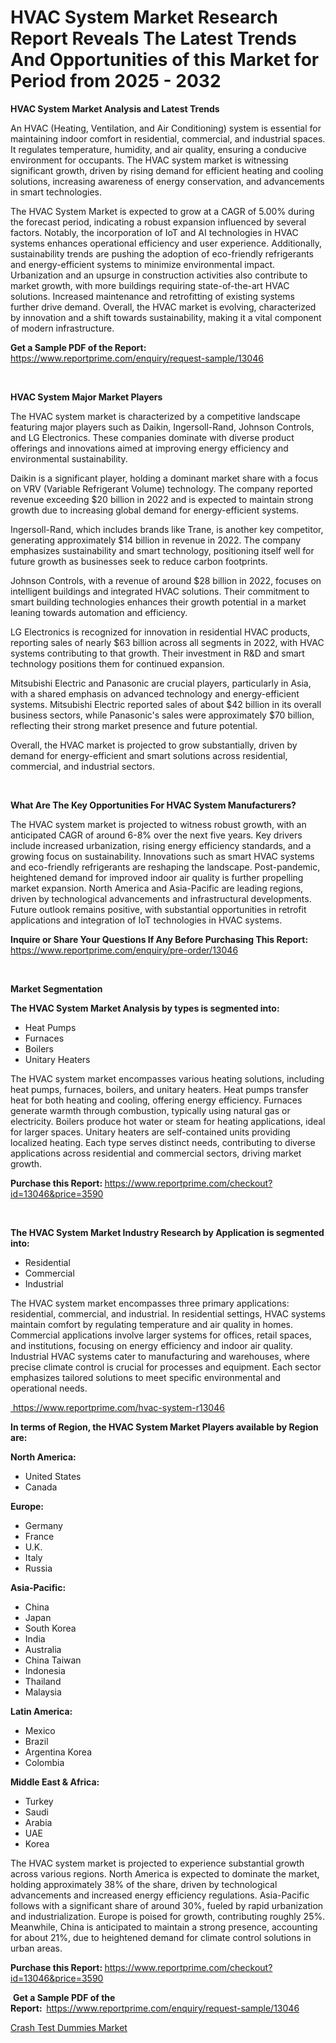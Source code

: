 <p><h1>HVAC System Market Research Report Reveals The Latest Trends And Opportunities of this Market for Period from 2025 - 2032</h1></p><p><strong>HVAC System Market Analysis and Latest Trends</strong></p>
<p><p>An HVAC (Heating, Ventilation, and Air Conditioning) system is essential for maintaining indoor comfort in residential, commercial, and industrial spaces. It regulates temperature, humidity, and air quality, ensuring a conducive environment for occupants. The HVAC system market is witnessing significant growth, driven by rising demand for efficient heating and cooling solutions, increasing awareness of energy conservation, and advancements in smart technologies.</p><p>The HVAC System Market is expected to grow at a CAGR of 5.00% during the forecast period, indicating a robust expansion influenced by several factors. Notably, the incorporation of IoT and AI technologies in HVAC systems enhances operational efficiency and user experience. Additionally, sustainability trends are pushing the adoption of eco-friendly refrigerants and energy-efficient systems to minimize environmental impact. Urbanization and an upsurge in construction activities also contribute to market growth, with more buildings requiring state-of-the-art HVAC solutions. Increased maintenance and retrofitting of existing systems further drive demand. Overall, the HVAC market is evolving, characterized by innovation and a shift towards sustainability, making it a vital component of modern infrastructure.</p></p>
<p><strong>Get a Sample PDF of the Report:&nbsp;</strong> <a href="https://www.reportprime.com/enquiry/request-sample/13046?utm_campaign=2219&utm_medium=2&utm_source=Github&utm_content=ia&utm_term=19032025&utm_id=hvac-system">https://www.reportprime.com/enquiry/request-sample/13046</a></p>
<p>&nbsp;</p>
<p><strong>HVAC System Major Market Players</strong></p>
<p><p>The HVAC system market is characterized by a competitive landscape featuring major players such as Daikin, Ingersoll-Rand, Johnson Controls, and LG Electronics. These companies dominate with diverse product offerings and innovations aimed at improving energy efficiency and environmental sustainability.</p><p>Daikin is a significant player, holding a dominant market share with a focus on VRV (Variable Refrigerant Volume) technology. The company reported revenue exceeding $20 billion in 2022 and is expected to maintain strong growth due to increasing global demand for energy-efficient systems.</p><p>Ingersoll-Rand, which includes brands like Trane, is another key competitor, generating approximately $14 billion in revenue in 2022. The company emphasizes sustainability and smart technology, positioning itself well for future growth as businesses seek to reduce carbon footprints.</p><p>Johnson Controls, with a revenue of around $28 billion in 2022, focuses on intelligent buildings and integrated HVAC solutions. Their commitment to smart building technologies enhances their growth potential in a market leaning towards automation and efficiency.</p><p>LG Electronics is recognized for innovation in residential HVAC products, reporting sales of nearly $63 billion across all segments in 2022, with HVAC systems contributing to that growth. Their investment in R&D and smart technology positions them for continued expansion.</p><p>Mitsubishi Electric and Panasonic are crucial players, particularly in Asia, with a shared emphasis on advanced technology and energy-efficient systems. Mitsubishi Electric reported sales of about $42 billion in its overall business sectors, while Panasonic's sales were approximately $70 billion, reflecting their strong market presence and future potential.</p><p>Overall, the HVAC market is projected to grow substantially, driven by demand for energy-efficient and smart solutions across residential, commercial, and industrial sectors.</p></p>
<p>&nbsp;</p>
<p><strong>What Are The Key Opportunities For HVAC System Manufacturers?</strong></p>
<p><p>The HVAC system market is projected to witness robust growth, with an anticipated CAGR of around 6-8% over the next five years. Key drivers include increased urbanization, rising energy efficiency standards, and a growing focus on sustainability. Innovations such as smart HVAC systems and eco-friendly refrigerants are reshaping the landscape. Post-pandemic, heightened demand for improved indoor air quality is further propelling market expansion. North America and Asia-Pacific are leading regions, driven by technological advancements and infrastructural developments. Future outlook remains positive, with substantial opportunities in retrofit applications and integration of IoT technologies in HVAC systems.</p></p>
<p><strong>Inquire or Share Your Questions If Any Before Purchasing This Report:</strong> <a href="https://www.reportprime.com/enquiry/pre-order/13046?utm_campaign=2219&utm_medium=2&utm_source=Github&utm_content=ia&utm_term=19032025&utm_id=hvac-system">https://www.reportprime.com/enquiry/pre-order/13046</a></p>
<p>&nbsp;</p>
<p><strong>Market Segmentation</strong></p>
<p><strong>The HVAC System Market Analysis by types is segmented into:</strong></p>
<p><ul><li>Heat Pumps</li><li>Furnaces</li><li>Boilers</li><li>Unitary Heaters</li></ul></p>
<p><p>The HVAC system market encompasses various heating solutions, including heat pumps, furnaces, boilers, and unitary heaters. Heat pumps transfer heat for both heating and cooling, offering energy efficiency. Furnaces generate warmth through combustion, typically using natural gas or electricity. Boilers produce hot water or steam for heating applications, ideal for larger spaces. Unitary heaters are self-contained units providing localized heating. Each type serves distinct needs, contributing to diverse applications across residential and commercial sectors, driving market growth.</p></p>
<p><strong>Purchase this Report:&nbsp;</strong><a href="https://www.reportprime.com/checkout?id=13046&price=3590&utm_campaign=2219&utm_medium=2&utm_source=Github&utm_content=ia&utm_term=19032025&utm_id=hvac-system">https://www.reportprime.com/checkout?id=13046&price=3590</a></p>
<p>&nbsp;</p>
<p><strong>The HVAC System Market Industry Research by Application is segmented into:</strong></p>
<p><ul><li>Residential</li><li>Commercial</li><li>Industrial</li></ul></p>
<p><p>The HVAC system market encompasses three primary applications: residential, commercial, and industrial. In residential settings, HVAC systems maintain comfort by regulating temperature and air quality in homes. Commercial applications involve larger systems for offices, retail spaces, and institutions, focusing on energy efficiency and indoor air quality. Industrial HVAC systems cater to manufacturing and warehouses, where precise climate control is crucial for processes and equipment. Each sector emphasizes tailored solutions to meet specific environmental and operational needs.</p></p>
<p><a href="https://www.reportprime.com/hvac-system-r13046?utm_campaign=2219&utm_medium=2&utm_source=Github&utm_content=ia&utm_term=19032025&utm_id=hvac-system">&nbsp;https://www.reportprime.com/hvac-system-r13046</a></p>
<p><strong>In terms of Region, the HVAC System Market Players available by Region are:</strong></p>
<p>
    <p> <strong> North America: </strong>
        <ul>
            <li>United States</li>
            <li>Canada</li>
        </ul>
        </p> 
    <p> <strong> Europe: </strong>
        <ul>
            <li>Germany</li>
            <li>France</li>
            <li>U.K.</li>
            <li>Italy</li>
            <li>Russia</li>
        </ul>
        </p> 
    <p> <strong> Asia-Pacific: </strong>
        <ul>
            <li>China</li>
            <li>Japan</li>
            <li>South Korea</li>
            <li>India</li>
            <li>Australia</li>
            <li>China Taiwan</li>
            <li>Indonesia</li>
            <li>Thailand</li>
            <li>Malaysia</li>
        </ul>
        </p> 
    <p> <strong> Latin America: </strong>
        <ul>
            <li>Mexico</li>
            <li>Brazil</li>
            <li>Argentina Korea</li>
            <li>Colombia</li>
        </ul>
        </p> 
    <p> <strong> Middle East & Africa: </strong>
        <ul>
            <li>Turkey</li>
            <li>Saudi</li>
            <li>Arabia</li>
            <li>UAE</li>
            <li>Korea</li>
        </ul>
    </p>
    </p>
<p><p>The HVAC system market is projected to experience substantial growth across various regions. North America is expected to dominate the market, holding approximately 38% of the share, driven by technological advancements and increased energy efficiency regulations. Asia-Pacific follows with a significant share of around 30%, fueled by rapid urbanization and industrialization. Europe is poised for growth, contributing roughly 25%. Meanwhile, China is anticipated to maintain a strong presence, accounting for about 21%, due to heightened demand for climate control solutions in urban areas.</p></p>
<p><strong>Purchase this Report: </strong><a href="https://www.reportprime.com/checkout?id=13046&price=3590&utm_campaign=2219&utm_medium=2&utm_source=Github&utm_content=ia&utm_term=19032025&utm_id=hvac-system">https://www.reportprime.com/checkout?id=13046&price=3590</a></p>
<p>&nbsp;<strong>Get a Sample PDF of the Report:&nbsp;&nbsp;</strong><a href="https://www.reportprime.com/enquiry/request-sample/13046?utm_campaign=2219&utm_medium=2&utm_source=Github&utm_content=ia&utm_term=19032025&utm_id=hvac-system">https://www.reportprime.com/enquiry/request-sample/13046</a></p>
<p><strong></strong></p>
<p><p><a href="https://github.com/darouthiamnl/Market-Research-Report-List-1/blob/main/crash-test-dummies-market.md?utm_campaign=2219&utm_medium=2&utm_source=Github&utm_content=ia&utm_term=19032025&utm_id=hvac-system">Crash Test Dummies Market</a></p></p>